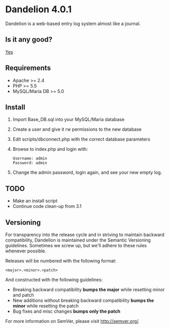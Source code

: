 # Dandelion 4.0.1

Dandelion is a web-based entry log system almost like a journal.

## Is it any good?

[Yes](https://news.ycombinator.com/item?id=3067434)

## Requirements

* Apache >= 2.4
* PHP >= 5.5
* MySQL/Maria DB >= 5.0

## Install

1. Import Base_DB.sql into your MySQL/Maria database
2. Create a user and give it rw permissions to the new database
3. Edit scripts/dbconnect.php with the correct database parameters
4. Browse to index.php and login with:

   ```
   Username: admin
   Password: admin
   ```

5. Change the admin password, login again, and see your new empty log.

## TODO

* Make an install script
* Continue code clean-up from 3.1

## Versioning

For transparency into the release cycle and in striving to maintain backward compatibility, Dandelion is maintained under the Semantic Versioning guidelines. Sometimes we screw up, but we'll adhere to these rules whenever possible.

Releases will be numbered with the following format:

`<major>.<minor>.<patch>`

And constructed with the following guidelines:

- Breaking backward compatibility **bumps the major** while resetting minor and patch
- New additions without breaking backward compatibility **bumps the minor** while resetting the patch
- Bug fixes and misc changes **bumps only the patch**

For more information on SemVer, please visit <http://semver.org/>.
